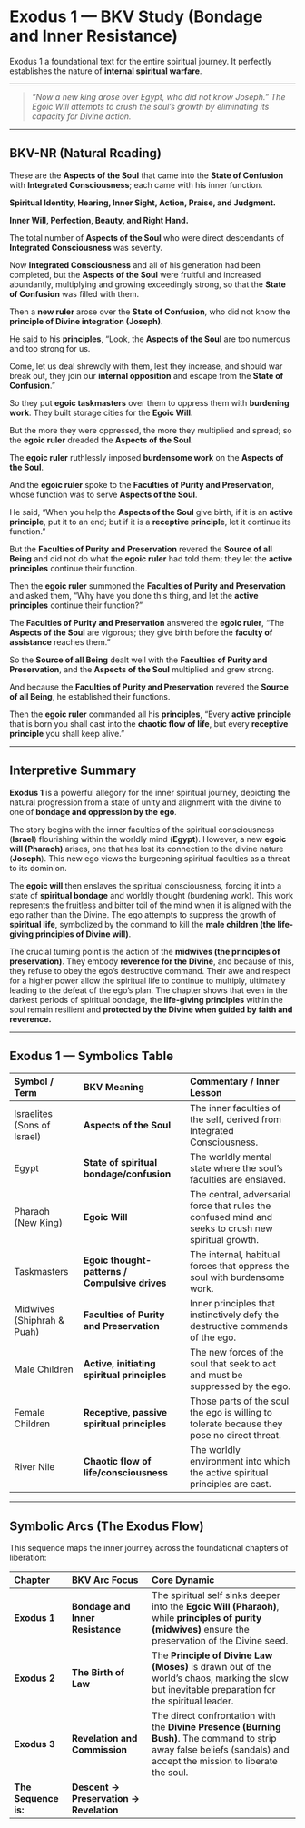 # **Exodus 1 — BKV Study (Bondage and Inner Resistance)**

Exodus 1 a foundational text for the entire spiritual journey. It perfectly establishes the nature of **internal spiritual warfare**.

---

>*“Now a new king arose over Egypt, who did not know Joseph.”*
>*The Egoic Will attempts to crush the soul’s growth by eliminating its capacity for Divine action.*

---

## **BKV-NR (Natural Reading)**

These are the **Aspects of the Soul** that came into the **State of Confusion** with **Integrated Consciousness**; each came with his inner function.

**Spiritual Identity, Hearing, Inner Sight, Action, Praise, and Judgment.**

**Inner Will, Perfection, Beauty, and Right Hand.**

The total number of **Aspects of the Soul** who were direct descendants of **Integrated Consciousness** was seventy.

Now **Integrated Consciousness** and all of his generation had been completed, but the **Aspects of the Soul** were fruitful and increased abundantly, multiplying and growing exceedingly strong, so that the **State of Confusion** was filled with them.

Then a **new ruler** arose over the **State of Confusion**, who did not know the **principle of Divine integration (Joseph)**.

He said to his **principles**, “Look, the **Aspects of the Soul** are too numerous and too strong for us.

Come, let us deal shrewdly with them, lest they increase, and should war break out, they join our **internal opposition** and escape from the **State of Confusion**.”

So they put **egoic taskmasters** over them to oppress them with **burdening work**. They built storage cities for the **Egoic Will**.

But the more they were oppressed, the more they multiplied and spread; so the **egoic ruler** dreaded the **Aspects of the Soul**.

The **egoic ruler** ruthlessly imposed **burdensome work** on the **Aspects of the Soul**.

And the **egoic ruler** spoke to the **Faculties of Purity and Preservation**, whose function was to serve **Aspects of the Soul**.

He said, “When you help the **Aspects of the Soul** give birth, if it is an **active principle**, put it to an end; but if it is a **receptive principle**, let it continue its function.”

But the **Faculties of Purity and Preservation** revered the **Source of all Being** and did not do what the **egoic ruler** had told them; they let the **active principles** continue their function.

Then the **egoic ruler** summoned the **Faculties of Purity and Preservation** and asked them, “Why have you done this thing, and let the **active principles** continue their function?”

The **Faculties of Purity and Preservation** answered the **egoic ruler**, “The **Aspects of the Soul** are vigorous; they give birth before the **faculty of assistance** reaches them.”

So the **Source of all Being** dealt well with the **Faculties of Purity and Preservation**, and the **Aspects of the Soul** multiplied and grew strong.

And because the **Faculties of Purity and Preservation** revered the **Source of all Being**, he established their functions.

Then the **egoic ruler** commanded all his **principles**, “Every **active principle** that is born you shall cast into the **chaotic flow of life**, but every **receptive principle** you shall keep alive.”

---

## **Interpretive Summary**

**Exodus 1** is a powerful allegory for the inner spiritual journey, depicting the natural progression from a state of unity and alignment with the divine to one of **bondage and oppression by the ego**.

The story begins with the inner faculties of the spiritual consciousness (**Israel**) flourishing within the worldly mind (**Egypt**). However, a new **egoic will (Pharaoh)** arises, one that has lost its connection to the divine nature (**Joseph**). This new ego views the burgeoning spiritual faculties as a threat to its dominion.

The **egoic will** then enslaves the spiritual consciousness, forcing it into a state of **spiritual bondage** and worldly thought (burdening work). This work represents the fruitless and bitter toil of the mind when it is aligned with the ego rather than the Divine. The ego attempts to suppress the growth of **spiritual life**, symbolized by the command to kill the **male children (the life-giving principles of Divine will)**.

The crucial turning point is the action of the **midwives (the principles of preservation)**. They embody **reverence for the Divine**, and because of this, they refuse to obey the ego’s destructive command. Their awe and respect for a higher power allow the spiritual life to continue to multiply, ultimately leading to the defeat of the ego’s plan. The chapter shows that even in the darkest periods of spiritual bondage, the **life-giving principles** within the soul remain resilient and **protected by the Divine when guided by faith and reverence.**

---

## **Exodus 1 — Symbolics Table**

| Symbol / Term | BKV Meaning | Commentary / Inner Lesson |
| :--- | :--- | :--- |
| Israelites (Sons of Israel) | **Aspects of the Soul** | The inner faculties of the self, derived from Integrated Consciousness. |
| Egypt | **State of spiritual bondage/confusion** | The worldly mental state where the soul’s faculties are enslaved. |
| Pharaoh (New King) | **Egoic Will** | The central, adversarial force that rules the confused mind and seeks to crush new spiritual growth. |
| Taskmasters | **Egoic thought-patterns / Compulsive drives** | The internal, habitual forces that oppress the soul with burdensome work. |
| Midwives (Shiphrah & Puah) | **Faculties of Purity and Preservation** | Inner principles that instinctively defy the destructive commands of the ego. |
| Male Children | **Active, initiating spiritual principles** | The new forces of the soul that seek to act and must be suppressed by the ego. |
| Female Children | **Receptive, passive spiritual principles** | Those parts of the soul the ego is willing to tolerate because they pose no direct threat. |
| River Nile | **Chaotic flow of life/consciousness** | The worldly environment into which the active spiritual principles are cast. |

---

## **Symbolic Arcs (The Exodus Flow)**

This sequence maps the inner journey across the foundational chapters of liberation:

| Chapter | BKV Arc Focus | Core Dynamic |
| :--- | :--- | :--- |
| **Exodus 1** | **Bondage and Inner Resistance** | The spiritual self sinks deeper into the **Egoic Will (Pharaoh)**, while **principles of purity (midwives)** ensure the preservation of the Divine seed. |
| **Exodus 2** | **The Birth of Law** | The **Principle of Divine Law (Moses)** is drawn out of the world’s chaos, marking the slow but inevitable preparation for the spiritual leader. |
| **Exodus 3** | **Revelation and Commission** | The direct confrontation with the **Divine Presence (Burning Bush)**. The command to strip away false beliefs (sandals) and accept the mission to liberate the soul. |
| **The Sequence is:** | **Descent $\rightarrow$ Preservation $\rightarrow$ Revelation** | |
